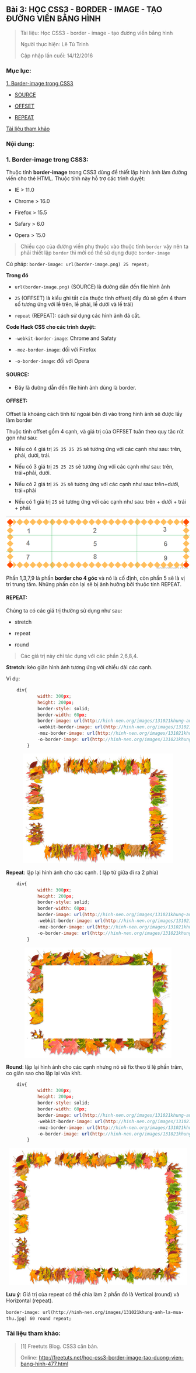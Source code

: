 ## Bài 3: HỌC CSS3 - BORDER - IMAGE - TẠO ĐƯỜNG VIỀN BẰNG HÌNH

> Tài liệu: Học CSS3 - border - image - tạo đường viền bằng hình
>
> Người thực hiện: Lê Tú Trinh
>
> Cập nhập lần cuối: 14/12/2016

### Mục lục:

[1. Border-image trong CSS3](#1)

- [SOURCE](#2)

- [OFFSET](#3)

- [REPEAT](#4)

[Tài liệu tham khảo](#2)

### Nội dung:

<a name="1"></a>
### 1. Border-image trong CSS3:

Thuộc tính **border-image** trong CSS3 dùng để thiết lập hình ảnh làm đường viền cho thẻ HTML. Thuộc tính này hỗ trợ các trình duyệt:

- IE > 11.0

- Chrome > 16.0

- Firefox > 15.5

- Safary > 6.0

- Opera > 15.0

> Chiều cao của đường viền phụ thuộc vào thuộc tính `border` vậy nên ta phải thiết lập `border` thì mới có thể sử dụng được `border-image`

Cú pháp: `border-image: url(border-image.png) 25 repeat;`

**Trong đó**

- `url(border-image.png)` (SOURCE) là đường dẫn đến file hình ảnh

- `25` (OFFSET) là kiểu ghi tắt của thuộc tính offset( đầy đủ sẽ gồm 4 tham số tương ứng với lề trên, lề phải, lề dưới và lề trái)

- `repeat` (REPEAT): cách sử dụng các hình ảnh đã cắt.

**Code Hack CSS cho các trình duyệt:**

- `-webkit-border-image`: Chrome and Safaty

- `-moz-border-image`: đối với Firefox

- `-o-border-image`: đối với Opera


<a name="2"></a>
#### SOURCE:

- Đây là đường dẫn đến file hình ảnh dùng là border.

<a name="3"></a>
#### OFFSET:

Offset là khoảng cách tính từ ngoài bên đi vào trong hình ảnh sẽ được lấy làm border

Thuộc tính offset gồm 4 cạnh, và giá trị của OFFSET tuân theo quy tăc rút gọn như sau:

- Nếu có 4 giá trị `25 25 25 25` sẽ tương ứng với các cạnh như sau: trên, phải, dưới, trái.

- Nếu có 3 giá trị `25 25 25` sẽ tương ứng với các cạnh như sau: trên, trái+phải, dưới.

- Nếu có 2 giá trị `25 25` sẽ tương ứng với các cạnh như sau: trên+dưới, trái+phải

- Nếu có 1 giá trị `25` sẽ tương ứng với các cạnh như sau: trên + dưới + trái + phải.

![7](https://github.com/TrinhTu/web_developer/blob/master/Task18_CSS3_Course/image/7.png)

Phần 1,3,7,9 là phần **border cho 4 góc** và nó là cố định, còn phần 5 sẽ là vị trí trung tâm. Những phần còn lại sẽ bị ảnh hưởng bởi thuộc tính REPEAT.

<a name="4"></a>
#### REPEAT:

Chúng ta có các giá trị thường sử dụng như sau:

- stretch

- repeat

- round

> Các giá trị này chỉ tác dụng với các phần 2,6,8,4.

**Stretch**: kéo giãn hình ảnh tương ứng với chiều dài các cạnh.

Ví dụ:

```javascript
	div{
            width: 300px;
            height: 200px;
            border-style: solid;
            border-width: 60px;
            border-image: url(http://hinh-nen.org/images/131021khung-anh-la-mua-thu.jpg) 60 stretch;
            -webkit-border-image: url(http://hinh-nen.org/images/131021khung-anh-la-mua-thu.jpg) 60 stretch;
            -moz-border-image: url(http://hinh-nen.org/images/131021khung-anh-la-mua-thu.jpg) 60 stretch;
            -o-border-image: url(http://hinh-nen.org/images/131021khung-anh-la-mua-thu.jpg) 60 stretch;
        }
```

<p align="center"><img src="https://github.com/TrinhTu/web_developer/blob/master/Task18_CSS3_Course/image/9.png"/></p>

**Repeat**: lặp lại hình ảnh cho các cạnh. ( lặp từ giữa đi ra 2 phía)

```javascript
 	div{
            width: 300px;
            height: 200px;
            border-style: solid;
            border-width: 60px;
            border-image: url(http://hinh-nen.org/images/131021khung-anh-la-mua-thu.jpg) 60 repeat;
            -webkit-border-image: url(http://hinh-nen.org/images/131021khung-anh-la-mua-thu.jpg) 60 repeat;
            -moz-border-image: url(http://hinh-nen.org/images/131021khung-anh-la-mua-thu.jpg) 60 repeat;
            -o-border-image: url(http://hinh-nen.org/images/131021khung-anh-la-mua-thu.jpg) 60 repeat;
        }
```

<p align="center"><img src="https://github.com/TrinhTu/web_developer/blob/master/Task18_CSS3_Course/image/8.png"/></p>

**Round**: lặp lại hình ảnh cho các cạnh nhưng nó sẽ fix theo tỉ lệ phần trăm, co giãn sao cho lặp lại vừa khít.

```javascript
	div{
            width: 300px;
            height: 200px;
            border-style: solid;
            border-width: 60px;
            border-image: url(http://hinh-nen.org/images/131021khung-anh-la-mua-thu.jpg) 60 round;
            -webkit-border-image: url(http://hinh-nen.org/images/131021khung-anh-la-mua-thu.jpg) 60 round;
            -moz-border-image: url(http://hinh-nen.org/images/131021khung-anh-la-mua-thu.jpg) 60 round;
            -o-border-image: url(http://hinh-nen.org/images/131021khung-anh-la-mua-thu.jpg) 60 round;
        }
```

<p align="center"><img src="https://github.com/TrinhTu/web_developer/blob/master/Task18_CSS3_Course/image/10.png"/></p>

**Lưu ý**: Giá trị của repeat có thể chia làm 2 phần đó là Vertical (round) và Horizontal (repeat).

`border-image: url(http://hinh-nen.org/images/131021khung-anh-la-mua-thu.jpg) 60 round repeat;`

<a name="2"></a>
### Tài liệu tham khảo:

> [1] Freetuts Blog. CSS3 căn bản.
>
> Online: http://freetuts.net/hoc-css3-border-image-tao-duong-vien-bang-hinh-477.html

